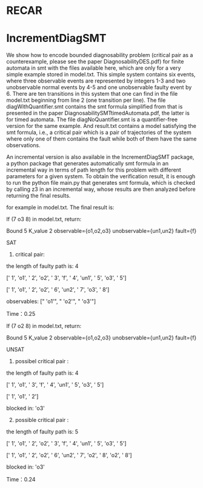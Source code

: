 # RECAR
# IncrementDiagSMT
We show how to encode bounded diagnosability problem (critical pair as
a counterexample, please see the paper DiagnosabilityDES.pdf) for
finite automata in smt with the files available here, which are only
for a very simple example stored in model.txt. This simple system
contains six events, where three observable events are represented by
integers 1-3 and two unobservable normal events by 4-5 and one
unobservable faulty event by 6. There are ten transitions in this
system that one can find in the file model.txt beginning from line 2
(one transition per line). The file diagWithQuantifier.smt contains
the smt formula simplified from that is presented in the paper
DiagnosabilitySMTtimedAutomata.pdf, the latter is for timed automata.
The file diagNoQuantifier.smt is a quantifier-free version for the
same example. And result.txt contains a model satisfying the smt
formula, i.e., a critical pair which is a pair of trajectories of the
system where only one of them contains the fault while both of them
have the same observations.

An incremental version is also available in the IncrementDiagSMT
package, a python package that generates automatically smt formula in
an incremental way in terms of path length for this problem with
different parameters for a given system. To obtain the verification
result, it is enough to run the python file main.py that generates smt
formula, which is checked by calling z3 in an incremental way, whose
results are then analyzed before returning the final results.

for example in model.txt. 
The final result is:


If (7 o3 8) in model.txt, return:

Bound 5 K_value 2 observable={o1,o2,o3} unobservable={un1,un2} fault={f}

SAT

1. critical pair:

the length of faulty path is: 4

[' 1', 'o1', ' 2', 'o2', ' 3', 'f', ' 4', 'un1', ' 5', 'o3', ' 5']

[' 1', 'o1', ' 2', 'o2', ' 6', 'un2', ' 7', 'o3', ' 8']

observables:  [" 'o1'", " 'o2'", " 'o3'"]

Time：0.25


If (7 o2 8) in model.txt, return:

Bound 5 K_value 2 observable={o1,o2,o3} unobservable={un1,un2} fault={f}

UNSAT

1. possibel critical pair :

the length of faulty path is:  4

[' 1', 'o1', ' 3', 'f', ' 4', 'un1', ' 5', 'o3', ' 5']

[' 1', 'o1', ' 2']

blocked in:   'o3'

2. possible critical pair :

the length of faulty path is:  5

[' 1', 'o1', ' 2', 'o2', ' 3', 'f', ' 4', 'un1', ' 5', 'o3', ' 5']

[' 1', 'o1', ' 2', 'o2', ' 6', 'un2', ' 7', 'o2', ' 8', 'o2', ' 8']

blocked in:   'o3'

Time：0.24

